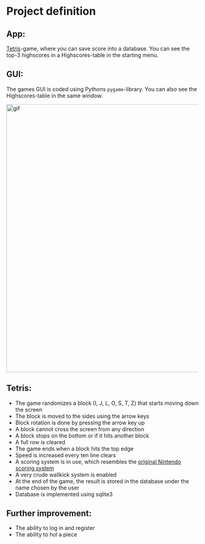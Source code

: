 # Project definition
## App:
[Tetris](https://en.wikipedia.org/wiki/Tetris)-game, where you can save score into a database. You can see the top-3 highscores in a Highscores-table in the starting menu.

## GUI:
The games GUI is coded using Pythons ```pygame```-library. You can also see the Highscores-table in the same window.

<img src=https://github.com/KalleHahl/ot-harjoitustyo/blob/main/documentation/pictures/Untitled.gif alt="gif" width="600" height="700" title="untitled">

## Tetris:
- The game randomizes a block (I, J, L, O, S, T, Z) that starts moving down the screen
- The block is moved to the sides using the arrow keys
- Block rotation is done by pressing the arrow key up
- A block cannot cross the screen from any direction
- A block stops on the bottom or if it hits another block
- A full row is cleared
- The game ends when a block hits the top edge
- Speed is increased every ten line clears
- A scoring system is in use, which resembles the [original Nintendo scoring system](https://tetris.wiki/Scoring#Original_Nintendo_scoring_system)
- A very crude wallkick system is enabled
- At the end of the game, the result is stored in the database under the name chosen by the user
- Database is implemented using sqlite3
## Further improvement:
* The ability to log in and register
* The ability to hol a piece
